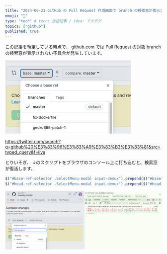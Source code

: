 ```yaml
---
title: "2024-06-21 GitHub の Pull Request 作成画面で branch の検索窓が表示されなくなった問題の、一時回避策"
emoji: "📝"
type: "tech" # tech: 技術記事 / idea: アイデア
topics: ["github"]
published: true
---
```


この記事を執筆している時点で、 github.com では Pull Request の対象 branch の検索窓が表示されない不具合が発生しています。

![](/images/github-show-search-branch-input-in-pr/1.png)

https://twitter.com/search?q=github%20%E3%83%96%E3%83%A9%E3%83%B3%E3%83%81&src=typed_query&f=live

とりいそぎ、 ↓のスクリプトをブラウザのコンソール上に打ち込むと、検索窓が復活します。

```js
$("#base-ref-selector .SelectMenu-modal input-demux").prepend($("#base-ref-selector .SelectMenu-filter"));
$("#head-ref-selector .SelectMenu-modal input-demux").prepend($("#head-ref-selector .SelectMenu-filter"));
```

![](/images/github-show-search-branch-input-in-pr/2.png)

